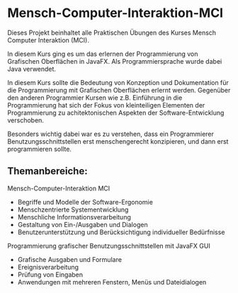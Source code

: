 # Mensch-Computer-Interaktion-MCI
Dieses Projekt beinhaltet alle Praktischen Übungen des Kurses Mensch Computer Interaktion (MCI).

In diesem Kurs ging es um das erlernen der Programmierung von Grafischen Oberflächen in JavaFX. Als Programmiersprache wurde dabei Java verwendet.

In diesem Kurs sollte die Bedeutung von Konzeption und Dokumentation für die Programmierung mit Grafischen Oberflächen erlernt werden. Gegenüber den anderen Programmier Kursen wie z.B. Einführung in die Programmierung hat sich der Fokus von kleinteiligen Elementen der Programmierung zu achitektonischen Aspekten der Software-Entwicklung verschoben. 

Besonders wichtig dabei war es zu verstehen, dass ein Programmierer Benutzungsschnittstellen erst menschengerecht konzipieren, und dann erst programmieren sollte.

## Themanbereiche:

Mensch-Computer-Interaktion MCI
- Begriffe und Modelle der Software-Ergonomie
- Menschzentrierte Systementwicklung
- Menschliche Informationsverarbeitung
- Gestaltung von Ein-/Ausgaben und Dialogen
- Benutzerunterstützung und Berücksichtigung individueller Bedürfnisse


Programmierung grafischer Benutzungsschnittstellen mit JavaFX GUI
- Grafische Ausgaben und Formulare
- Ereignisverarbeitung
- Prüfung von Eingaben
- Anwendungen mit mehreren Fenstern, Menüs und Dateidialogen
